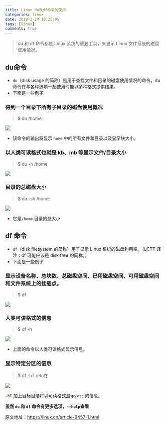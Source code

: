 ```yaml
---
title: Linux du及df命令的使用
categories: linux
date: 2018-3-24 10:25:05
tags: [linux]
comments: true
---
```

>du 和 df 命令都是 Linux 系统的重要工具，来显示 Linux 文件系统的磁盘使用情况。

<!-- more -->

## du命令

- <code>du</code>（disk usage 的简称）是用于查找文件和目录的磁盘使用情况的命令。du 命令在与各种选项一起使用时能以多种格式提供结果。
- 下面是一些例子

### 得到一个目录下所有子目录的磁盘使用概况

>$ du /home

![](https://fastly.jsdelivr.net/gh/libsgh/blog/themes/material-x/source/img/article/6b162853ly1fpnovaaft8j20cl04it8s.jpg)

- 该命令的输出将显示 <code>home</code> 中的所有文件和目录以及显示块大小。

### 以人类可读格式也就是 kb、mb 等显示文件/目录大小

>$ du -h /home

![](https://fastly.jsdelivr.net/gh/libsgh/blog/themes/material-x/source/img/article/6b162853ly1fpnovqw89oj20dn04j0st.jpg)

### 目录的总磁盘大小

>$ du -sh /home

![](https://fastly.jsdelivr.net/gh/libsgh/blog/themes/material-x/source/img/article/6b162853ly1fpnowpiqkyj20g801pmx0.jpg)

- 它是<code>/home</code> 目录的总大小

## df 命令

- <code>df</code>（disk filesystem 的简称）用于显示 Linux 系统的磁盘利用率。（LCTT 译注：df 可能应该是 disk free 的简称。）
- 下面是一些例子

### 显示设备名称、总块数、总磁盘空间、已用磁盘空间、可用磁盘空间和文件系统上的挂载点。

>$ df

![](https://fastly.jsdelivr.net/gh/libsgh/blog/themes/material-x/source/img/article/6b162853ly1fpnoyh3rruj20hq04d74j.jpg)

### 人类可读格式的信息

>$ df -h

![](https://fastly.jsdelivr.net/gh/libsgh/blog/themes/material-x/source/img/article/6b162853ly1fpnoxw9hd1j20ht04574i.jpg)

- 上面的命令以人类可读格式显示信息。

### 显示特定分区的信息

>$ df -hT /etc在

![](https://fastly.jsdelivr.net/gh/libsgh/blog/themes/material-x/source/img/article/6b162853ly1fpnoxgb4y0j20hq01q748.jpg)

<code>-hT</code> 加上目标目录将以可读格式显示<code>/etc</code> 的信息。

**虽然 <code>du</code> 和  <code>df</code> 命令有更多选项，<code>--help</code>查看**

原文地址：https://linux.cn/article-9457-1.html
